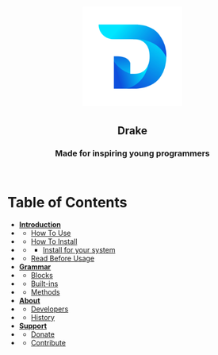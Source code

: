 <h1 align="center">
    <img style="width:200px" src="./img/logo.png">
    <h2 align="center">Drake</h2>
    <h3 align="center">Made for inspiring young programmers</h3>
</h1>
<br><h1>Table of Contents</h1>

- [**Introduction**](#intro)
- - [How To Use](#usage)
- - [How To Install](#install)
- - - [Install for your system](#installs)
- - [Read Before Usage](#important)
- [**Grammar**](#grammar)
- - [Blocks](#blocks)
- - [Built-ins](#builtin)
- - [Methods](#methods)
- [**About**](#about)
- - [Developers](#developers)
- - [History](#history)
- [**Support**](#support)
- - [Donate](#donate)
- - [Contribute](#contribute)